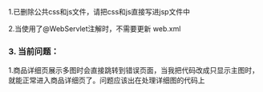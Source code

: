 1.已删除公共css和js文件，请把css和js直接写进jsp文件中

2.当使用了@WebServlet注解时，不需要更新 web.xml

### 3. 当前问题：

1.商品详细页展示多图时会直接跳转到错误页面，当我把代码改成只显示主图时，就能正常进入商品详细页了。问题应该出在处理详细图的代码上
